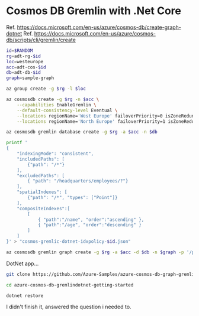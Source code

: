 # Cosmos DB Gremlin with .Net Core

Ref. https://docs.microsoft.com/en-us/azure/cosmos-db/create-graph-dotnet
Ref. https://docs.microsoft.com/en-us/azure/cosmos-db/scripts/cli/gremlin/create


```sh
id=$RANDOM
rg=adt-rg-$id
loc=westeurope
acc=adt-cos-$id
db=adt-db-$id
graph=sample-graph

az group create -g $rg -l $loc

az cosmosdb create -g $rg -n $acc \
    --capabilities EnableGremlin \
    --default-consistency-level Eventual \
    --locations regionName='West Europe' failoverPriority=0 isZoneRedundant=False \
    --locations regionName='North Europe' failoverPriority=1 isZoneRedundant=False

az cosmosdb gremlin database create -g $rg -a $acc -n $db

printf ' 
{
    "indexingMode": "consistent", 
    "includedPaths": [
        {"path": "/*"}
    ],
    "excludedPaths": [
        { "path": "/headquarters/employees/?"}
    ],
    "spatialIndexes": [
        {"path": "/*", "types": ["Point"]}
    ],
    "compositeIndexes":[
        [
            { "path":"/name", "order":"ascending" },
            { "path":"/age", "order":"descending" }
        ]
    ]
}' > "cosmos-gremlic-dotnet-idxpolicy-$id.json"

az cosmosdb gremlin graph create -g $rg -a $acc -d $db -n $graph -p '/pk' --throughput 1000
```

DotNet app...


```sh
git clone https://github.com/Azure-Samples/azure-cosmos-db-graph-gremlindotnet-getting-started.git

cd azure-cosmos-db-gremlindotnet-getting-started

dotnet restore
```

I didn't finish it, answered the question i needed to.
